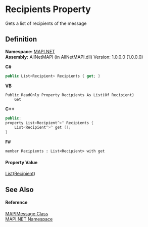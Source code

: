 # Recipients Property


Gets a list of recipients of the message



## Definition
**Namespace:** <a href="5bef4637-66f8-16d4-e5f4-4d0da57a1538.md">MAPI.NET</a>  
**Assembly:** AllNetMAPI (in AllNetMAPI.dll) Version: 1.0.0.0 (1.0.0.0)

**C#**
``` C#
public List<Recipient> Recipients { get; }
```
**VB**
``` VB
Public ReadOnly Property Recipients As List(Of Recipient)
	Get
```
**C++**
``` C++
public:
property List<Recipient^>^ Recipients {
	List<Recipient^>^ get ();
}
```
**F#**
``` F#
member Recipients : List<Recipient> with get
```



#### Property Value
<a href="https://learn.microsoft.com/dotnet/api/system.collections.generic.list-1" target="_blank" rel="noopener noreferrer">List</a>(<a href="661b1e87-cef6-6469-0805-eb273bffec6d.md">Recipient</a>)

## See Also


#### Reference
<a href="29b8d96c-1ec2-828d-35a5-fae12d8802c8.md">MAPIMessage Class</a>  
<a href="5bef4637-66f8-16d4-e5f4-4d0da57a1538.md">MAPI.NET Namespace</a>  
